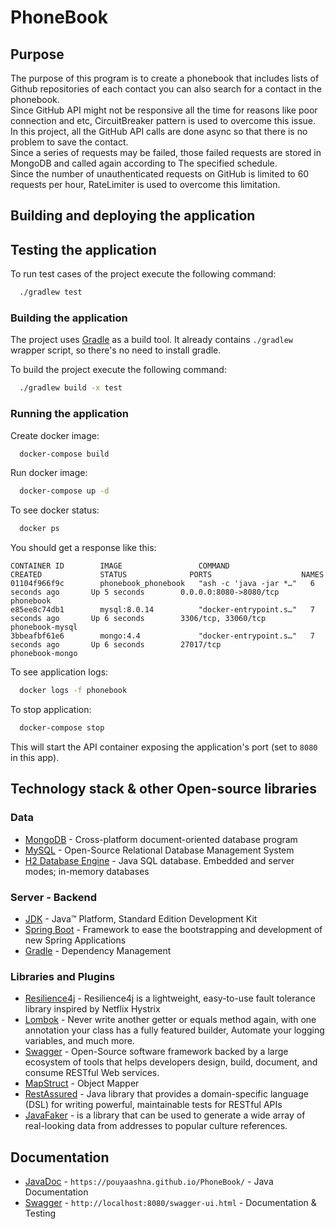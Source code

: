 # PhoneBook
## Purpose
The purpose of this program is to create a phonebook that includes lists of Github repositories of each contact you can 
also search for a contact in the phonebook.  
Since GitHub API might not be responsive all the time for reasons like poor connection and etc, 
CircuitBreaker pattern is used to overcome this issue.  
In this project, all the GitHub API calls are done async so that there is no problem to save the contact.  
Since a series of requests may be failed, those failed requests are stored in MongoDB and called again according to The specified schedule.   
Since the number of unauthenticated requests on GitHub is limited to 60 requests per hour, RateLimiter is used to overcome this limitation.
## Building and deploying the application
## Testing the application
To run test cases of the project execute the following command:

```bash
  ./gradlew test
```

### Building the application
The project uses [Gradle](https://gradle.org) as a build tool. It already contains
`./gradlew` wrapper script, so there's no need to install gradle.

To build the project execute the following command:

```bash
  ./gradlew build -x test
```

### Running the application
Create docker image:

```bash
  docker-compose build
```
Run docker image:

```bash
  docker-compose up -d
```

To see docker status:

```bash
  docker ps
```

You should get a response like this:
```
CONTAINER ID        IMAGE                 COMMAND                  CREATED             STATUS              PORTS                    NAMES
01104f966f9c        phonebook_phonebook   "ash -c 'java -jar *…"   6 seconds ago       Up 5 seconds        0.0.0.0:8080->8080/tcp   phonebook
e85ee8c74db1        mysql:8.0.14          "docker-entrypoint.s…"   7 seconds ago       Up 6 seconds        3306/tcp, 33060/tcp      phonebook-mysql
3bbeafbf61e6        mongo:4.4             "docker-entrypoint.s…"   7 seconds ago       Up 6 seconds        27017/tcp                phonebook-mongo

```

To see application logs:

```bash
  docker logs -f phonebook
```

To stop application:
```bash
  docker-compose stop
```
This will start the API container exposing the application's port (set to `8080` in this app).

## Technology stack & other Open-source libraries
### Data
* 	[MongoDB](https://www.mongodb.com/2) - Cross-platform document-oriented database program
* 	[MySQL](https://www.mysql.com/) - Open-Source Relational Database Management System
* 	[H2 Database Engine](https://www.h2database.com/html/main.html) - Java SQL database. Embedded and server modes; in-memory databases

### Server - Backend

* 	[JDK](http://www.oracle.com/technetwork/java/javase/downloads/jdk8-downloads-2133151.html) - Java™ Platform, Standard Edition Development Kit
* 	[Spring Boot](https://spring.io/projects/spring-boot) - Framework to ease the bootstrapping and development of new Spring Applications
* 	[Gradle](https://gradle.org) - Dependency Management

###  Libraries and Plugins
* 	[Resilience4j](https://resilience4j.readme.io) - Resilience4j is a lightweight, easy-to-use fault tolerance library inspired by
                                           Netflix Hystrix
* 	[Lombok](https://projectlombok.org/) - Never write another getter or equals method again, with one annotation your class has a fully featured builder, Automate your logging variables, and much more.
* 	[Swagger](https://swagger.io/) - Open-Source software framework backed by a large ecosystem of tools that helps developers design, build, document, and consume RESTful Web services.
* 	[MapStruct](https://mapstruct.org) - Object Mapper
* 	[RestAssured](https://rest-assured.io) - Java library that provides a domain-specific language (DSL) for writing powerful, maintainable tests for RESTful APIs
* 	[JavaFaker](https://github.com/DiUS/java-faker) - is a library that can be used to generate a wide array of real-looking data from addresses to popular culture references.

## Documentation
* 	[JavaDoc](https://pouyaashna.github.io/PhoneBook/) - ``` https://pouyaashna.github.io/PhoneBook/ ``` - Java Documentation
* 	[Swagger](http://localhost:8080/swagger-ui.html) - ``` http://localhost:8080/swagger-ui.html ``` - Documentation & Testing